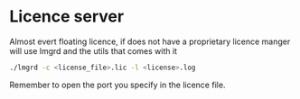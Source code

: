 # Licence server

Almost evert floating licence, if does not have a proprietary licence
manger will use lmgrd and the utils that comes with it

```sh
./lmgrd -c <license_file>.lic -l <license>.log
```

Remember to open the port you specify in the licence file.
<!--  Script to show the footer   -->
<html>
<script
    src="https://code.jquery.com/jquery-3.3.1.js"
    integrity="sha256-2Kok7MbOyxpgUVvAk/HJ2jigOSYS2auK4Pfzbm7uH60="
    crossorigin="anonymous">
</script>
<script>
$(function(){
  $("#footer").load("../footers/footer_first_level_depth.html");
});
</script>
<body>
<div id="footer"></div>
</body>
</html>
